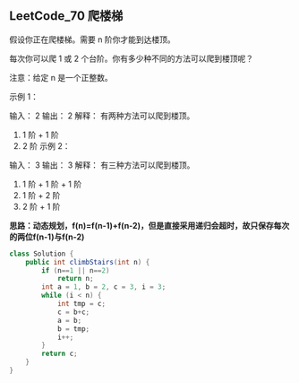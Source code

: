 ## LeetCode_70 爬楼梯

假设你正在爬楼梯。需要 n 阶你才能到达楼顶。

每次你可以爬 1 或 2 个台阶。你有多少种不同的方法可以爬到楼顶呢？

注意：给定 n 是一个正整数。

示例 1：

输入： 2
输出： 2
解释： 有两种方法可以爬到楼顶。
1.  1 阶 + 1 阶
2.  2 阶
示例 2：

输入： 3
输出： 3
解释： 有三种方法可以爬到楼顶。
1.  1 阶 + 1 阶 + 1 阶
2.  1 阶 + 2 阶
3.  2 阶 + 1 阶

 **思路：动态规划，f(n)=f(n-1)+f(n-2)，但是直接采用递归会超时，故只保存每次的两位f(n-1)与f(n-2)**

```java
class Solution {
    public int climbStairs(int n) {
        if (n==1 || n==2)
            return n;
        int a = 1, b = 2, c = 3, i = 3;
        while (i < n) {
            int tmp = c;
            c = b+c;
            a = b;
            b = tmp;
            i++;
        }
        return c;
    }
}
```

